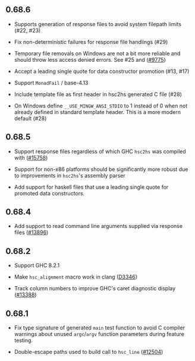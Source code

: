 ## 0.68.6

 - Supports generation of response files to avoid system filepath
   limits (#22, #23)

 - Fix non-deterministic failures for response file handlings (#29)

 - Temporary file removals on Windows are not a bit more reliable and should
   throw less access denied errors.  See #25 and
   ([#9775](https://gitlab.haskell.org/ghc/ghc/issues/9775))

 - Accept a leading single quote for data constructor promotion (#13, #17)

 - Support `MonadFail` / base-4.13

 - Include template file as first header in hsc2hs generated C file (#28)

 - On Windows define `__USE_MINGW_ANSI_STDIO` to 1 instead of 0 when not already
   defined in standard template header.  This is a more modern default (#28)

## 0.68.5

 - Support response files regardless of which GHC `hsc2hs` was compiled
   with ([#15758](https://ghc.haskell.org/trac/ghc/ticket/15758))

 - Support for non-x86 platforms should be significantly more robust due to
   improvements in `hsc2hs`'s assembly parser

 - Add support for haskell files that use a leading single quote for promoted
   data constructors.

## 0.68.4

 - Add support to read command line arguments supplied via response files
   ([#13896](https://ghc.haskell.org/trac/ghc/ticket/13388))

## 0.68.2

 - Support GHC 8.2.1

 - Make `hsc_alignment` macro work in clang
   ([D3346](https://phabricator.haskell.org/D3346))

 - Track column numbers to improve GHC's caret diagnostic display
   ([#13388](https://ghc.haskell.org/trac/ghc/ticket/13388))

## 0.68.1

 - Fix type signature of generated `main` test function
   to avoid C compiler warnings about unused `argc`/`argv`
   function parameters during feature testing.

 - Double-escape paths used to build call to `hsc_line`
   ([#12504](http://ghc.haskell.org/ticket/12504))
